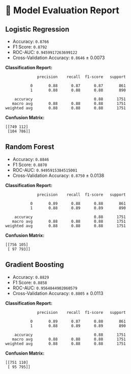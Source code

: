 # 🧠 Model Evaluation Report

## Logistic Regression
- Accuracy: `0.8766`
- F1 Score: `0.8792`
- ROC-AUC: `0.9459917263699122`
- Cross-Validation Accuracy: `0.8646` ± 0.0073

**Classification Report:**

```text
              precision    recall  f1-score   support

           0       0.88      0.87      0.87       861
           1       0.88      0.88      0.88       890

    accuracy                           0.88      1751
   macro avg       0.88      0.88      0.88      1751
weighted avg       0.88      0.88      0.88      1751

```

**Confusion Matrix:**

```text
[[749 112]
 [104 786]]
```

## Random Forest
- Accuracy: `0.8846`
- F1 Score: `0.8870`
- ROC-AUC: `0.9495915384515001`
- Cross-Validation Accuracy: `0.8750` ± 0.0138

**Classification Report:**

```text
              precision    recall  f1-score   support

           0       0.89      0.88      0.88       861
           1       0.88      0.89      0.89       890

    accuracy                           0.88      1751
   macro avg       0.88      0.88      0.88      1751
weighted avg       0.88      0.88      0.88      1751

```

**Confusion Matrix:**

```text
[[756 105]
 [ 97 793]]
```

## Gradient Boosting
- Accuracy: `0.8829`
- F1 Score: `0.8858`
- ROC-AUC: `0.9564844902060579`
- Cross-Validation Accuracy: `0.8805` ± 0.0113

**Classification Report:**

```text
              precision    recall  f1-score   support

           0       0.89      0.87      0.88       861
           1       0.88      0.89      0.89       890

    accuracy                           0.88      1751
   macro avg       0.88      0.88      0.88      1751
weighted avg       0.88      0.88      0.88      1751

```

**Confusion Matrix:**

```text
[[751 110]
 [ 95 795]]
```
